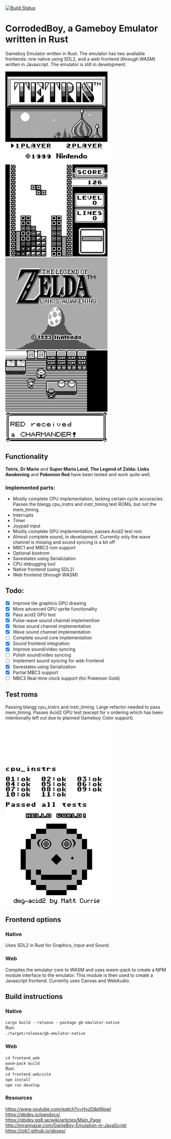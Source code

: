 [![Build Status](https://travis-ci.com/wsandst/gameboy-emulator.svg?branch=main)](https://travis-ci.com/wsandst/gameboy-emulator)
# CorrodedBoy, a Gameboy Emulator written in Rust
Gameboy Emulator written in Rust. The emulator has two available frontends: one native using SDL2, and a web frontend (through WASM) written in Javascript. The emulator is still in development.  
  
![Tetris 1](docs/images/tetris1.png)
![Tetris 2](docs/images/tetris2.png)
![Legend of Zelda](docs/images/zelda.png)
![Pokemon Red](docs/images/pokemonred.png)
## Functionality
**Tetris**, **Dr Mario** and **Super Mario Land**, **The Legend of Zelda: Links Awakening** and **Pokemon Red** have been tested and work quite well.
### Implemented parts:
* Mostly complete CPU implementation, lacking certain cycle accuracies. Passes the blargg cpu_instrs and instr_timing test ROMs, but not the mem_timing.
* Interrupts
* Timer
* Joypad input
* Mostly complete GPU implementation, passes Acid2 test rom
* Almost complete sound, in development. Currently only the wave channel is missing and sound syncing is a bit off
* MBC1 and MBC3 rom support  
* Optional bootrom  
* Savestates using Serialization
* CPU debugging tool
* Native frontend (using SDL2)
* Web frontend (through WASM)

## Todo:
- [X] Improve tile graphics GPU drawing
- [X] More advanced GPU sprite functionality
- [x] Pass acid2 GPU test
- [x] Pulse-wave sound channel implemention
- [x] Noise sound channel implementation
- [X] Wave sound channel implementation
- [ ] Complete sound core implementation
- [x] Sound frontend integration
- [x] Improve sound/video syncing
- [ ] Polish sound/video syncing
- [ ] Implement sound syncing for web frontend
- [X] Savestates using Serialization
- [X] Partial MBC3 support
- [ ] MBC3 Real-time clock support (for Pokemon Gold)

## Test roms
Passing blargg cpu_instrs and instr_timing. Large refactor needed to pass mem_timing. 
Passes Acid2 GPU test (except for x ordering which has been intentionally left out due to planned Gameboy Color support).  
![Blargg CPU Instr](docs/images/test-blargg-cpu-instr.png)
![Acid2](docs/images/test-acid2.png)

## Frontend options
### Native
Uses SDL2 in Rust for Graphics, Input and Sound.

### Web
Compiles the emulator core to WASM and uses wasm-pack to create a NPM module interface to the emulator.
This module is then used to create a Javascript frontend. Currently uses Canvas and WebAudio.

## Build instructions
### Native
`cargo build --release --package gb-emulator-native`  
Run:  
`./target/release/gb-emulator-native`

### Web
`cd frontend_web`  
`wasm-pack build`  
Run:  
`cd frontend_web/site`   
`npm install`  
`npm run develop`

### Resources
https://www.youtube.com/watch?v=HyzD8pNlpwI  
https://gbdev.io/pandocs/  
https://gbdev.gg8.se/wiki/articles/Main_Page  
http://imrannazar.com/GameBoy-Emulation-in-JavaScript  
https://izik1.github.io/gbops/
